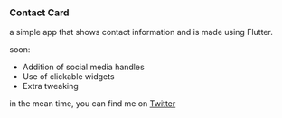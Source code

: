 ### Contact Card

a simple app that shows contact information and is made using Flutter.

soon:
- Addition of social media handles
- Use of clickable widgets
- Extra tweaking

in the mean time, you can find me on [Twitter](https://www.twitter.com/itsmordecai_)
